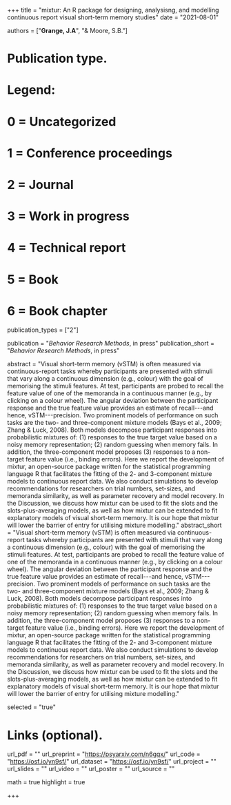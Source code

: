 +++
title = "mixtur: An R package for designing, analysisng, and modelling continuous report visual short-term memory studies"
date = "2021-08-01"

authors = ["**Grange, J.A**", "& Moore, S.B."]

# Publication type.
# Legend:
# 0 = Uncategorized
# 1 = Conference proceedings
# 2 = Journal
# 3 = Work in progress
# 4 = Technical report
# 5 = Book
# 6 = Book chapter
publication_types = ["2"]

publication = "*Behavior Research Methods*, in press"
publication_short = "*Behavior Research Methods*, in press"

abstract = "Visual short-term memory (vSTM) is often measured via continuous-report tasks whereby participants are presented with stimuli that vary along a continuous dimension (e.g., colour) with the goal of memorising the stimuli features. At test, participants are probed to recall the feature value of one of the memoranda in a continuous manner (e.g., by clicking on a colour wheel). The angular deviation between the participant response and the true feature value provides an estimate of recall---and hence, vSTM---precision. Two prominent models of performance on such tasks are the two- and three-component mixture models (Bays et al., 2009; Zhang & Luck, 2008). Both models decompose participant responses into probabilistic mixtures of: (1) responses to the true target value based on a noisy memory representation; (2) random guessing when memory fails. In addition, the three-component model proposes (3) responses to a non-target feature value (i.e., binding errors). Here we report the development of mixtur, an open-source package written for the statistical programming language R that facilitates the fitting of the 2- and 3-component mixture models to continuous report data. We also conduct simulations to develop recommendations for researchers on trial numbers, set-sizes, and memoranda similarity, as well as parameter recovery and model recovery. In the Discussion, we discuss how mixtur can be used to fit the slots and the slots-plus-averaging models, as well as how mixtur can be extended to fit explanatory models of visual short-term memory. It is our hope that mixtur will lower the barrier of entry for utilising mixture modelling."
abstract_short = "Visual short-term memory (vSTM) is often measured via continuous-report tasks whereby participants are presented with stimuli that vary along a continuous dimension (e.g., colour) with the goal of memorising the stimuli features. At test, participants are probed to recall the feature value of one of the memoranda in a continuous manner (e.g., by clicking on a colour wheel). The angular deviation between the participant response and the true feature value provides an estimate of recall---and hence, vSTM---precision. Two prominent models of performance on such tasks are the two- and three-component mixture models (Bays et al., 2009; Zhang & Luck, 2008). Both models decompose participant responses into probabilistic mixtures of: (1) responses to the true target value based on a noisy memory representation; (2) random guessing when memory fails. In addition, the three-component model proposes (3) responses to a non-target feature value (i.e., binding errors). Here we report the development of mixtur, an open-source package written for the statistical programming language R that facilitates the fitting of the 2- and 3-component mixture models to continuous report data. We also conduct simulations to develop recommendations for researchers on trial numbers, set-sizes, and memoranda similarity, as well as parameter recovery and model recovery. In the Discussion, we discuss how mixtur can be used to fit the slots and the slots-plus-averaging models, as well as how mixtur can be extended to fit explanatory models of visual short-term memory. It is our hope that mixtur will lower the barrier of entry for utilising mixture modelling."

selected = "true"

# Links (optional).
url_pdf = ""
url_preprint = "https://psyarxiv.com/n6gqx/"
url_code = "https://osf.io/yn9sf/"
url_dataset = "https://osf.io/yn9sf/"
url_project = ""
url_slides = ""
url_video = ""
url_poster = ""
url_source = ""

math = true
highlight = true

+++
